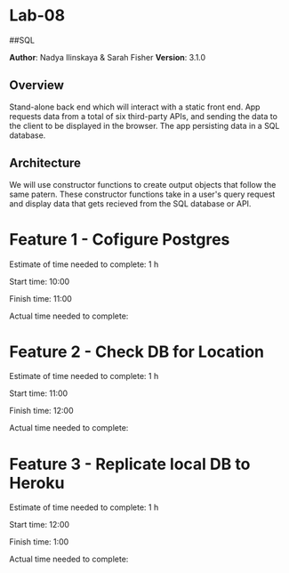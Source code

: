 # Lab-08

##SQL

**Author**: Nadya Ilinskaya & Sarah Fisher
**Version**: 3.1.0

## Overview
Stand-alone back end which will interact with a static front end. App requests data from a total of six third-party APIs, and sending the data to the client to be displayed in the browser. 
The app persisting data in a SQL database.


## Architecture
We will use constructor functions to create output objects that follow the same patern. These constructor functions take in a user's query request and display data that gets recieved from the SQL database or API.

# Feature 1 -  Cofigure Postgres

Estimate of time needed to complete: 1 h

Start time: 10:00

Finish time: 11:00

Actual time needed to complete: 

# Feature 2 -  Check DB for Location

Estimate of time needed to complete: 1 h

Start time: 11:00

Finish time: 12:00

Actual time needed to complete: 

# Feature 3 -  Replicate local DB to Heroku

Estimate of time needed to complete: 1 h

Start time: 12:00

Finish time: 1:00

Actual time needed to complete: 
